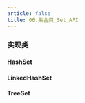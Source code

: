 ```yaml
---
article: false
title: 06.集合类_Set_API
---
```


### 实现类

#### HashSet

#### LinkedHashSet

#### TreeSet















